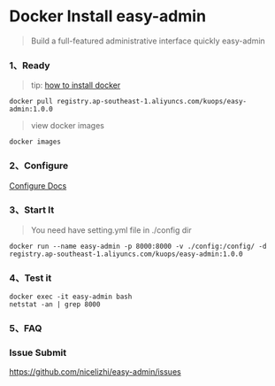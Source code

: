 # Docker Install easy-admin
> Build a full-featured administrative interface quickly easy-admin

### 1、Ready

> tip: [how to install docker](https://nicelizhi.github.io/easy-admin/guide/install/installdocker)

```
docker pull registry.ap-southeast-1.aliyuncs.com/kuops/easy-admin:1.0.0 
```
> view docker images
```
docker images
```

### 2、Configure

[Configure Docs](https://nicelizhi.github.io/easy-admin/guide/configure/)

### 3、Start It

> You need have setting.yml file in ./config dir
```
docker run --name easy-admin -p 8000:8000 -v ./config:/config/ -d registry.ap-southeast-1.aliyuncs.com/kuops/easy-admin:1.0.0
```

### 4、Test it

```
docker exec -it easy-admin bash 
netstat -an | grep 8000
```

### 5、FAQ


### Issue Submit
https://github.com/nicelizhi/easy-admin/issues

